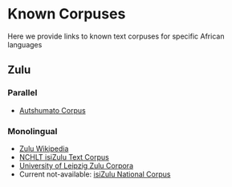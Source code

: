 # Known Corpuses

Here we provide links to known text corpuses for specific African languages

## Zulu

### Parallel
- [Autshumato Corpus](https://rma.nwu.ac.za/index.php/autshumato-eng-zu-parallel-corpora.html)

### Monolingual

- [Zulu Wikipedia](https://ftp.acc.umu.se/mirror/wikimedia.org/dumps/zuwiki/)
- [NCHLT isiZulu Text Corpus](https://rma.nwu.ac.za/index.php/isizulu-nchlt-text-corpora.html)
- [University of Leipzig Zulu Corpora](http://corpora.uni-leipzig.de/en?corpusId=zul_mixed_2016)
- Current not-available: [isiZulu National Corpus](https://iznc.ukzn.ac.za/)
